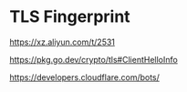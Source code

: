 # TLS Fingerprint

https://xz.aliyun.com/t/2531


https://pkg.go.dev/crypto/tls#ClientHelloInfo

https://developers.cloudflare.com/bots/

